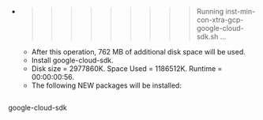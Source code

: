 * >>>>>>>>> Running inst-min-con-xtra-gcp-google-cloud-sdk.sh ...
  * After this operation, 762 MB of additional disk space will be used.
  * Install google-cloud-sdk.
  * Disk size = 2977860K. Space Used = 1186512K. Runtime = 00:00:00:56.
  * The following NEW packages will be installed:
  ```bash
google-cloud-sdk
  ```
